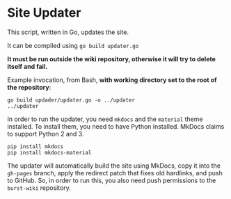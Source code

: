 # Site Updater

This script, written in Go, updates the site.

It can be compiled using `go build updater.go`

**It must be run outside the wiki repository, otherwise it will try to delete itself and fail.**

Example invocation, from Bash, **with working directory set to the root of the repository**:
```shell script
go build updader/updater.go -o ../updater
../updater
```

In order to run the updater, you need `mkdocs` and the `material` theme installed. To install them, you need to have Python installed. MkDocs claims to support Python 2 and 3.

```shell script
pip install mkdocs
pip install mkdocs-material
```

The updater will automatically build the site using MkDocs, copy it into the `gh-pages` branch, apply the redirect patch that fixes old hardlinks, and push to GitHub. So, in order to run this, you also need push permissions to the `burst-wiki` repository.
